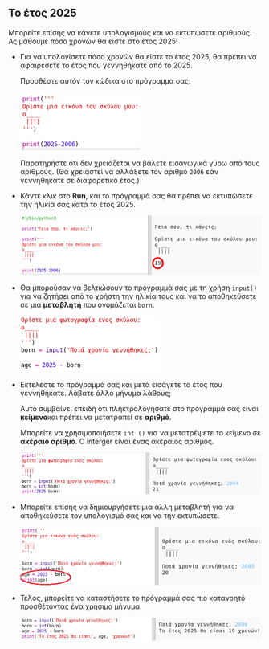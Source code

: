 ## Το έτος 2025

Μπορείτε επίσης να κάνετε υπολογισμούς και να εκτυπώσετε αριθμούς. Ας μάθουμε πόσο χρονών θα είστε στο έτος 2025!

+ Για να υπολογίσετε πόσο χρονών θα είστε το έτος 2025, θα πρέπει να αφαιρέσετε το έτος που γεννηθήκατε από το 2025.
    
    Προσθέστε αυτόν τον κώδικα στο πρόγραμμα σας:
    
    ![screenshot](images/me-calc.png)
    
    Παρατηρήστε ότι δεν χρειάζεται να βάλετε εισαγωγικά γύρω από τους αριθμούς. (Θα χρειαστεί να αλλάξετε τον αριθμό `2006` εάν γεννηθήκατε σε διαφορετικό έτος.)

+ Κάντε κλικ στο **Run**, και το πρόγραμμά σας θα πρέπει να εκτυπώσετε την ηλικία σας κατά το έτος 2025.
    
    ![screenshot](images/me-calc-run.png)

+ Θα μπορούσαν να βελτιώσουν το πρόγραμμά σας με τη χρήση `input()` για να ζητήσει από το χρήστη την ηλικία τους και να το αποθηκεύσετε σε μια **μεταβλητή** που ονομάζεται `born`.
    
    ![screenshot](images/me-input.png)

+ Εκτελέστε το πρόγραμμά σας και μετά εισάγετε το έτος που γεννηθήκατε. Λάβατε άλλο μήνυμα λάθους;
    
    Αυτό συμβαίνει επειδή οτι πληκτρολογήσατε στο πρόγραμμά σας είναι **κείμενο**και πρέπει να μετατραπεί σε **αριθμό**.
    
    Μπορείτε να χρησιμοποιήσετε `int ()` για να μετατρέψετε το κείμενο σε **ακέραιο αριθμό**. Ο interger είναι ένας ακέραιος αριθμός.
    
    ![screenshot](images/me-input-test.png)

+ Μπορείτε επίσης να δημιουργήσετε μια άλλη μεταβλητή για να αποθηκεύσετε τον υπολογισμό σας και να την εκτυπώσετε.
    
    ![screenshot](images/me-result-variable.png)

+ Τέλος, μπορείτε να καταστήσετε το πρόγραμμά σας πιο κατανοητό προσθέτοντας ένα χρήσιμο μήνυμα.
    
    ![screenshot](images/me-message.png)